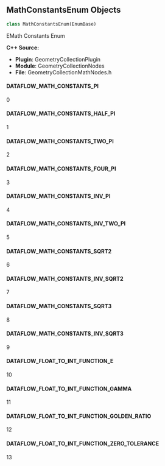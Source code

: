 ## MathConstantsEnum Objects

```python
class MathConstantsEnum(EnumBase)
```

EMath Constants Enum

**C++ Source:**

- **Plugin**: GeometryCollectionPlugin
- **Module**: GeometryCollectionNodes
- **File**: GeometryCollectionMathNodes.h

<a id="unreal.MathConstantsEnum.DATAFLOW_MATH_CONSTANTS_PI"></a>

#### DATAFLOW_MATH_CONSTANTS_PI

0

<a id="unreal.MathConstantsEnum.DATAFLOW_MATH_CONSTANTS_HALF_PI"></a>

#### DATAFLOW_MATH_CONSTANTS_HALF_PI

1

<a id="unreal.MathConstantsEnum.DATAFLOW_MATH_CONSTANTS_TWO_PI"></a>

#### DATAFLOW_MATH_CONSTANTS_TWO_PI

2

<a id="unreal.MathConstantsEnum.DATAFLOW_MATH_CONSTANTS_FOUR_PI"></a>

#### DATAFLOW_MATH_CONSTANTS_FOUR_PI

3

<a id="unreal.MathConstantsEnum.DATAFLOW_MATH_CONSTANTS_INV_PI"></a>

#### DATAFLOW_MATH_CONSTANTS_INV_PI

4

<a id="unreal.MathConstantsEnum.DATAFLOW_MATH_CONSTANTS_INV_TWO_PI"></a>

#### DATAFLOW_MATH_CONSTANTS_INV_TWO_PI

5

<a id="unreal.MathConstantsEnum.DATAFLOW_MATH_CONSTANTS_SQRT2"></a>

#### DATAFLOW_MATH_CONSTANTS_SQRT2

6

<a id="unreal.MathConstantsEnum.DATAFLOW_MATH_CONSTANTS_INV_SQRT2"></a>

#### DATAFLOW_MATH_CONSTANTS_INV_SQRT2

7

<a id="unreal.MathConstantsEnum.DATAFLOW_MATH_CONSTANTS_SQRT3"></a>

#### DATAFLOW_MATH_CONSTANTS_SQRT3

8

<a id="unreal.MathConstantsEnum.DATAFLOW_MATH_CONSTANTS_INV_SQRT3"></a>

#### DATAFLOW_MATH_CONSTANTS_INV_SQRT3

9

<a id="unreal.MathConstantsEnum.DATAFLOW_FLOAT_TO_INT_FUNCTION_E"></a>

#### DATAFLOW_FLOAT_TO_INT_FUNCTION_E

10

<a id="unreal.MathConstantsEnum.DATAFLOW_FLOAT_TO_INT_FUNCTION_GAMMA"></a>

#### DATAFLOW_FLOAT_TO_INT_FUNCTION_GAMMA

11

<a id="unreal.MathConstantsEnum.DATAFLOW_FLOAT_TO_INT_FUNCTION_GOLDEN_RATIO"></a>

#### DATAFLOW_FLOAT_TO_INT_FUNCTION_GOLDEN_RATIO

12

<a id="unreal.MathConstantsEnum.DATAFLOW_FLOAT_TO_INT_FUNCTION_ZERO_TOLERANCE"></a>

#### DATAFLOW_FLOAT_TO_INT_FUNCTION_ZERO_TOLERANCE

13

<a id="unreal.MeshBooleanOperationEnum"></a>